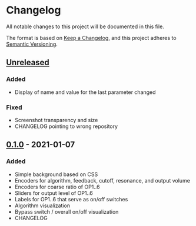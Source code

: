 # Changelog

All notable changes to this project will be documented in this file.

The format is based on [Keep a Changelog](https://keepachangelog.com/en/1.0.0/),
and this project adheres to [Semantic Versioning](https://semver.org/spec/v2.0.0.html).

## [Unreleased]

### Added

- Display of name and value for the last parameter changed

### Fixed

- Screenshot transparency and size
- CHANGELOG pointing to wrong repository

## [0.1.0] - 2021-01-07

### Added

- Simple background based on CSS
- Encoders for algorithm, feedback, cutoff, resonance, and output volume
- Encoders for coarse ratio of OP1..6
- Sliders for output level of OP1..6
- Labels for OP1..6 that serve as on/off switches
- Algorithm visualization
- Bypass switch / overall on/off visualization
- CHANGELOG


[unreleased]: https://github.com/danielappelt/dexed-mod-ui/compare/v0.1.0...HEAD
[0.1.0]: https://github.com/danielappelt/dexed-mod-ui/releases/tag/v0.1.0
